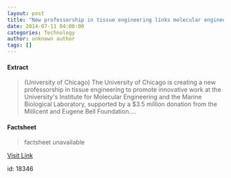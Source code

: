 ```yaml
---
layout: post
title: "New professorship in tissue engineering links molecular engineering, marine biology"
date: 2014-07-11 04:00:00
categories: Technology
author: unknown author
tags: []
---
```



#### Extract
>(University of Chicago) The University of Chicago is creating a new professorship in tissue engineering to promote innovative work at the University's Institute for Molecular Engineering and the Marine Biological Laboratory, supported by a $3.5 million donation from the Millicent and Eugene Bell Foundation....

#### Factsheet
>factsheet unavailable

[Visit Link](http://www.eurekalert.org/pub_releases/2014-07/uoc-npi071114.php)

id:   18346


